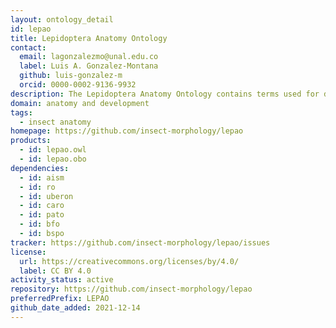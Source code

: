 ```yaml
---
layout: ontology_detail
id: lepao
title: Lepidoptera Anatomy Ontology
contact:
  email: lagonzalezmo@unal.edu.co
  label: Luis A. Gonzalez-Montana
  github: luis-gonzalez-m
  orcid: 0000-0002-9136-9932
description: The Lepidoptera Anatomy Ontology contains terms used for describing the anatomy and phenotype of moths and butterflies in biodiversity research. LEPAO is developed in part by BIOfid (The Specialised Information Service Biodiversity Research).
domain: anatomy and development
tags:
  - insect anatomy
homepage: https://github.com/insect-morphology/lepao
products:
  - id: lepao.owl
  - id: lepao.obo
dependencies:
  - id: aism
  - id: ro
  - id: uberon
  - id: caro
  - id: pato
  - id: bfo
  - id: bspo
tracker: https://github.com/insect-morphology/lepao/issues
license:
  url: https://creativecommons.org/licenses/by/4.0/
  label: CC BY 4.0
activity_status: active
repository: https://github.com/insect-morphology/lepao
preferredPrefix: LEPAO
github_date_added: 2021-12-14
---
```

